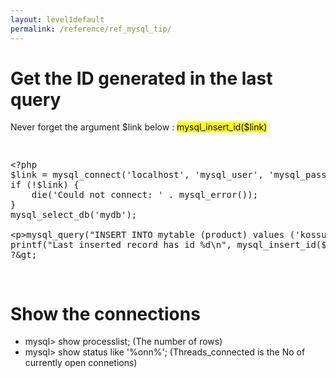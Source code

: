 ```yaml
---
layout: level1default 
permalink: /reference/ref_mysql_tip/
---
```


# Get the ID generated in the last query

<p>Never forget the argument $link below : <mark>mysql_insert_id($link)</mark></p>
<pre>
<xmp>
<?php
$link = mysql_connect('localhost', 'mysql_user', 'mysql_password');
if (!$link) {
    die('Could not connect: ' . mysql_error());
}
mysql_select_db('mydb');

mysql_query("INSERT INTO mytable (product) values ('kossu')");
printf("Last inserted record has id %d\n", mysql_insert_id($link));
?>
</xmp>
</pre>

# Show the connections


- mysql> show processlist; (The number of rows)
- mysql> show status like '%onn%'; (Threads_connected is the No of currently open connetions)


